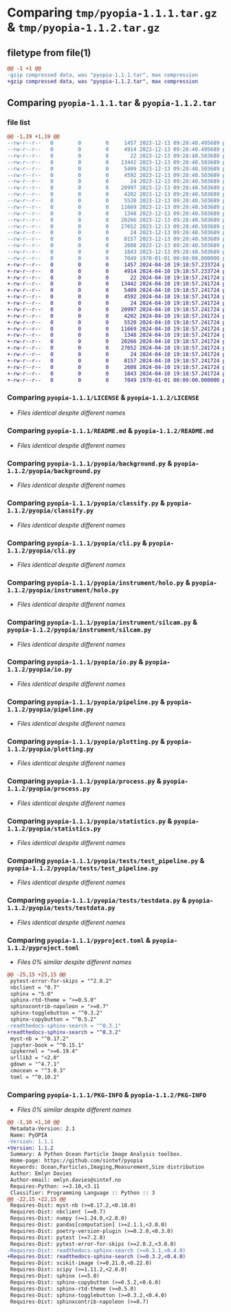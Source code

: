 # Comparing `tmp/pyopia-1.1.1.tar.gz` & `tmp/pyopia-1.1.2.tar.gz`

## filetype from file(1)

```diff
@@ -1 +1 @@
-gzip compressed data, was "pyopia-1.1.1.tar", max compression
+gzip compressed data, was "pyopia-1.1.2.tar", max compression
```

## Comparing `pyopia-1.1.1.tar` & `pyopia-1.1.2.tar`

### file list

```diff
@@ -1,19 +1,19 @@
--rw-r--r--   0        0        0     1457 2023-12-13 09:28:40.495689 pyopia-1.1.1/LICENSE
--rw-r--r--   0        0        0     4914 2023-12-13 09:28:40.495689 pyopia-1.1.1/README.md
--rw-r--r--   0        0        0       22 2023-12-13 09:28:40.503689 pyopia-1.1.1/pyopia/__init__.py
--rw-r--r--   0        0        0    13442 2023-12-13 09:28:40.503689 pyopia-1.1.1/pyopia/background.py
--rw-r--r--   0        0        0     5409 2023-12-13 09:28:40.503689 pyopia-1.1.1/pyopia/classify.py
--rw-r--r--   0        0        0     4592 2023-12-13 09:28:40.503689 pyopia-1.1.1/pyopia/cli.py
--rw-r--r--   0        0        0       24 2023-12-13 09:28:40.503689 pyopia-1.1.1/pyopia/instrument/__init__.py
--rw-r--r--   0        0        0    20997 2023-12-13 09:28:40.503689 pyopia-1.1.1/pyopia/instrument/holo.py
--rw-r--r--   0        0        0     4202 2023-12-13 09:28:40.503689 pyopia-1.1.1/pyopia/instrument/silcam.py
--rw-r--r--   0        0        0     5520 2023-12-13 09:28:40.503689 pyopia-1.1.1/pyopia/io.py
--rw-r--r--   0        0        0    11669 2023-12-13 09:28:40.503689 pyopia-1.1.1/pyopia/pipeline.py
--rw-r--r--   0        0        0     1348 2023-12-13 09:28:40.503689 pyopia-1.1.1/pyopia/plotting.py
--rw-r--r--   0        0        0    20266 2023-12-13 09:28:40.503689 pyopia-1.1.1/pyopia/process.py
--rw-r--r--   0        0        0    27652 2023-12-13 09:28:40.503689 pyopia-1.1.1/pyopia/statistics.py
--rw-r--r--   0        0        0       24 2023-12-13 09:28:40.503689 pyopia-1.1.1/pyopia/tests/__init__.py
--rw-r--r--   0        0        0     8157 2023-12-13 09:28:40.503689 pyopia-1.1.1/pyopia/tests/test_pipeline.py
--rw-r--r--   0        0        0     2608 2023-12-13 09:28:40.503689 pyopia-1.1.1/pyopia/tests/testdata.py
--rw-r--r--   0        0        0     1843 2023-12-13 09:28:40.503689 pyopia-1.1.1/pyproject.toml
--rw-r--r--   0        0        0     7049 1970-01-01 00:00:00.000000 pyopia-1.1.1/PKG-INFO
+-rw-r--r--   0        0        0     1457 2024-04-10 19:18:57.233724 pyopia-1.1.2/LICENSE
+-rw-r--r--   0        0        0     4914 2024-04-10 19:18:57.233724 pyopia-1.1.2/README.md
+-rw-r--r--   0        0        0       22 2024-04-10 19:18:57.241724 pyopia-1.1.2/pyopia/__init__.py
+-rw-r--r--   0        0        0    13442 2024-04-10 19:18:57.241724 pyopia-1.1.2/pyopia/background.py
+-rw-r--r--   0        0        0     5409 2024-04-10 19:18:57.241724 pyopia-1.1.2/pyopia/classify.py
+-rw-r--r--   0        0        0     4592 2024-04-10 19:18:57.241724 pyopia-1.1.2/pyopia/cli.py
+-rw-r--r--   0        0        0       24 2024-04-10 19:18:57.241724 pyopia-1.1.2/pyopia/instrument/__init__.py
+-rw-r--r--   0        0        0    20997 2024-04-10 19:18:57.241724 pyopia-1.1.2/pyopia/instrument/holo.py
+-rw-r--r--   0        0        0     4202 2024-04-10 19:18:57.241724 pyopia-1.1.2/pyopia/instrument/silcam.py
+-rw-r--r--   0        0        0     5520 2024-04-10 19:18:57.241724 pyopia-1.1.2/pyopia/io.py
+-rw-r--r--   0        0        0    11669 2024-04-10 19:18:57.241724 pyopia-1.1.2/pyopia/pipeline.py
+-rw-r--r--   0        0        0     1348 2024-04-10 19:18:57.241724 pyopia-1.1.2/pyopia/plotting.py
+-rw-r--r--   0        0        0    20266 2024-04-10 19:18:57.241724 pyopia-1.1.2/pyopia/process.py
+-rw-r--r--   0        0        0    27652 2024-04-10 19:18:57.241724 pyopia-1.1.2/pyopia/statistics.py
+-rw-r--r--   0        0        0       24 2024-04-10 19:18:57.241724 pyopia-1.1.2/pyopia/tests/__init__.py
+-rw-r--r--   0        0        0     8157 2024-04-10 19:18:57.241724 pyopia-1.1.2/pyopia/tests/test_pipeline.py
+-rw-r--r--   0        0        0     2608 2024-04-10 19:18:57.241724 pyopia-1.1.2/pyopia/tests/testdata.py
+-rw-r--r--   0        0        0     1843 2024-04-10 19:18:57.241724 pyopia-1.1.2/pyproject.toml
+-rw-r--r--   0        0        0     7049 1970-01-01 00:00:00.000000 pyopia-1.1.2/PKG-INFO
```

### Comparing `pyopia-1.1.1/LICENSE` & `pyopia-1.1.2/LICENSE`

 * *Files identical despite different names*

### Comparing `pyopia-1.1.1/README.md` & `pyopia-1.1.2/README.md`

 * *Files identical despite different names*

### Comparing `pyopia-1.1.1/pyopia/background.py` & `pyopia-1.1.2/pyopia/background.py`

 * *Files identical despite different names*

### Comparing `pyopia-1.1.1/pyopia/classify.py` & `pyopia-1.1.2/pyopia/classify.py`

 * *Files identical despite different names*

### Comparing `pyopia-1.1.1/pyopia/cli.py` & `pyopia-1.1.2/pyopia/cli.py`

 * *Files identical despite different names*

### Comparing `pyopia-1.1.1/pyopia/instrument/holo.py` & `pyopia-1.1.2/pyopia/instrument/holo.py`

 * *Files identical despite different names*

### Comparing `pyopia-1.1.1/pyopia/instrument/silcam.py` & `pyopia-1.1.2/pyopia/instrument/silcam.py`

 * *Files identical despite different names*

### Comparing `pyopia-1.1.1/pyopia/io.py` & `pyopia-1.1.2/pyopia/io.py`

 * *Files identical despite different names*

### Comparing `pyopia-1.1.1/pyopia/pipeline.py` & `pyopia-1.1.2/pyopia/pipeline.py`

 * *Files identical despite different names*

### Comparing `pyopia-1.1.1/pyopia/plotting.py` & `pyopia-1.1.2/pyopia/plotting.py`

 * *Files identical despite different names*

### Comparing `pyopia-1.1.1/pyopia/process.py` & `pyopia-1.1.2/pyopia/process.py`

 * *Files identical despite different names*

### Comparing `pyopia-1.1.1/pyopia/statistics.py` & `pyopia-1.1.2/pyopia/statistics.py`

 * *Files identical despite different names*

### Comparing `pyopia-1.1.1/pyopia/tests/test_pipeline.py` & `pyopia-1.1.2/pyopia/tests/test_pipeline.py`

 * *Files identical despite different names*

### Comparing `pyopia-1.1.1/pyopia/tests/testdata.py` & `pyopia-1.1.2/pyopia/tests/testdata.py`

 * *Files identical despite different names*

### Comparing `pyopia-1.1.1/pyproject.toml` & `pyopia-1.1.2/pyproject.toml`

 * *Files 0% similar despite different names*

```diff
@@ -25,15 +25,15 @@
 pytest-error-for-skips = "^2.0.2"
 nbclient = "0.7"
 sphinx = "5.0"
 sphinx-rtd-theme = ">=0.5.0"
 sphinxcontrib-napoleon = ">=0.7"
 sphinx-togglebutton = "^0.3.2"
 sphinx-copybutton = "^0.5.2"
-readthedocs-sphinx-search = "^0.3.1"
+readthedocs-sphinx-search = "^0.3.2"
 myst-nb = "^0.17.2"
 jupyter-book = "^0.15.1"
 ipykernel = ">=6.19.4"
 urllib3 = "<2.0"
 gdown = "^4.7.1"
 cmocean = "^3.0.3"
 toml = "^0.10.2"
```

### Comparing `pyopia-1.1.1/PKG-INFO` & `pyopia-1.1.2/PKG-INFO`

 * *Files 0% similar despite different names*

```diff
@@ -1,10 +1,10 @@
 Metadata-Version: 2.1
 Name: PyOPIA
-Version: 1.1.1
+Version: 1.1.2
 Summary: A Python Ocean Particle Image Analysis toolbox.
 Home-page: https://github.com/sintef/pyopia
 Keywords: Ocean,Particles,Imaging,Measurement,Size distribution
 Author: Emlyn Davies
 Author-email: emlyn.davies@sintef.no
 Requires-Python: >=3.10,<3.11
 Classifier: Programming Language :: Python :: 3
@@ -22,15 +22,15 @@
 Requires-Dist: myst-nb (>=0.17.2,<0.18.0)
 Requires-Dist: nbclient (==0.7)
 Requires-Dist: numpy (>=1.24.0,<2.0.0)
 Requires-Dist: pandas[computation] (>=2.1.1,<3.0.0)
 Requires-Dist: poetry-version-plugin (>=0.2.0,<0.3.0)
 Requires-Dist: pytest (>=7.2.0)
 Requires-Dist: pytest-error-for-skips (>=2.0.2,<3.0.0)
-Requires-Dist: readthedocs-sphinx-search (>=0.3.1,<0.4.0)
+Requires-Dist: readthedocs-sphinx-search (>=0.3.2,<0.4.0)
 Requires-Dist: scikit-image (>=0.21.0,<0.22.0)
 Requires-Dist: scipy (>=1.11.2,<2.0.0)
 Requires-Dist: sphinx (==5.0)
 Requires-Dist: sphinx-copybutton (>=0.5.2,<0.6.0)
 Requires-Dist: sphinx-rtd-theme (>=0.5.0)
 Requires-Dist: sphinx-togglebutton (>=0.3.2,<0.4.0)
 Requires-Dist: sphinxcontrib-napoleon (>=0.7)
```

